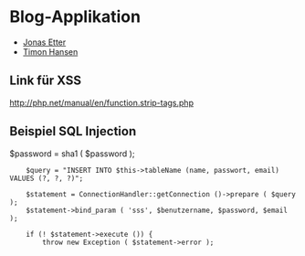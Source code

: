 # Blog-Applikation

* [Jonas Etter](https://github.com/bluetho) 
* [Timon Hansen](https://github.com/timon3355)


## Link für XSS
http://php.net/manual/en/function.strip-tags.php

## Beispiel SQL Injection
$password = sha1 ( $password );
		
		$query = "INSERT INTO $this->tableName (name, passwort, email) VALUES (?, ?, ?)";
		
		$statement = ConnectionHandler::getConnection ()->prepare ( $query );
		$statement->bind_param ( 'sss', $benutzername, $password, $email );
		
		if (! $statement->execute ()) {
			throw new Exception ( $statement->error );
